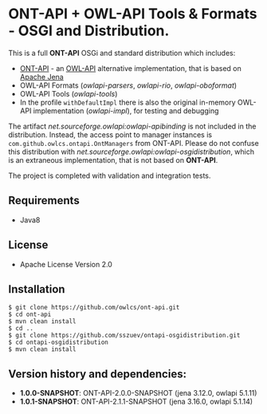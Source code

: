 # ONT-API + OWL-API Tools & Formats - OSGI and Distribution.

This is a full **ONT-API** OSGi and standard distribution which includes:
- [ONT-API](https://github.com/owlcs/ont-api) - an [OWL-API](https://github.com/owlcs/owlapi) alternative implementation, that is based on [Apache Jena](https://github.com/apache/jena)
- OWL-API Formats (_owlapi-parsers_, _owlapi-rio_, _owlapi-oboformat_)
- OWL-API Tools (_owlapi-tools_)
- In the profile `withDefaultImpl` there is also the original in-memory OWL-API implementation (_owlapi-impl_), for testing and debugging 

The artifact _net.sourceforge.owlapi:owlapi-apibinding_ is not included in the distribution. Instead, the access point to manager instances is `com.github.owlcs.ontapi.OntManagers` from ONT-API.
Please do not confuse this distribution with _net.sourceforge.owlapi:owlapi-osgidistribution_, 
which is an extraneous implementation, that is not based on **ONT-API**. 

The project is completed with validation and integration tests.

## Requirements
* Java8

## License
* Apache License Version 2.0

## Installation

```
$ git clone https://github.com/owlcs/ont-api.git
$ cd ont-api
$ mvn clean install
$ cd ..
$ git clone https://github.com/sszuev/ontapi-osgidistribution.git
$ cd ontapi-osgidistribution
$ mvn clean install
```

## Version history and dependencies:

* __1.0.0-SNAPSHOT__: ONT-API-2.0.0-SNAPSHOT (jena 3.12.0, owlapi 5.1.11)
* __1.0.1-SNAPSHOT__: ONT-API-2.1.1-SNAPSHOT (jena 3.16.0, owlapi 5.1.14)

